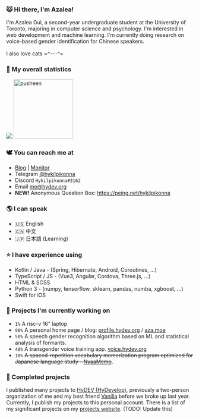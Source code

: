 ### 🐱 Hi there, I'm Azalea!

I'm Azalea Gui, a second-year undergraduate student at the University of Toronto, majoring in computer science and psychology. I'm interested in web development and machine learning. I'm currently doing research on voice-based gender identification for Chinese speakers.

I also love cats =^･-･^=


### 🌷 My overall statistics <!--{ collapseSection() }-->

![](https://github-readme-stats-one-bice.vercel.app/api?username=hykilpikonna&include_all_commits=true&show_icons=true&title_color=ff7d92&text_color=ffb5c2&icon_color=ff869a&role=OWNER,ORGANIZATION_MEMBER)
<img src="https://user-images.githubusercontent.com/22280294/179611382-5704fe4f-ef8c-40f2-b868-5921cfb56da6.png" alt="pusheen" height="160px">


### 🕊️ You can reach me at <!--{ collapseSection() }-->

* [Blog](https://aza.moe) | [Monitor](https://gf.hydev.org)
* Telegram [@hykilpikonna](https://t.me/hykilpikonna)
* Discord `Hykilpikonna#3162`
* Email me@hydev.org
* **NEW!** Anonymous Question Box: https://peing.net/hykilpikonna


### 🌎 I can speak <!--{ collapseSection() }-->

* 🇺🇸 English
* 🇨🇳 中文
* 🇯🇵 日本語 (Learning)


### ⭐ I have experience using <!--{ collapseSection() }-->

* Kotlin / Java - (Spring, Hibernate, Android, Coroutines, ...)
* TypeScript / JS - (Vue3, Angular, Cordova, Three.js, ...)
* HTML & SCSS
* Python 3 - (numpy, tensorflow, sklearn, pandas, numba, xgboost, ...)
* Swift for iOS


### 🌱 Projects I'm currently working on <!--{ collapseSection() }-->

* `1%` A risc-v 16" laptop
* `90%` A personal home page / blog: [profile.hydev.org](https://profile.hydev.org) / [aza.moe](https://aza.moe)
* `50%` A speech gender recognition algorithm based on ML and statistical analysis of formants. 
* `40%` A transgender voice training app. [voice.hydev.org](https://voice.hydev.org/)
* `10%` ~~A spaced-repetition vocabulary memorization program optimized for Japanese language study - [NyaaMemo](https://github.com/hykilpikonna/AnkiNG)~~.


### 🌲 Completed projects <!--{ collapseSection() }-->

I published many projects to [HyDEV (HyDevelop)](https://github.com/hydevelop), previously a two-person organization of me and my best friend [Vanilla](https://github.com/vergedx) before we broke up last year. Currently, I publish my projects to this personal account.
There is a list of my significant projects on my [projects website](https://me.hydev.org). (TODO: Update this)
